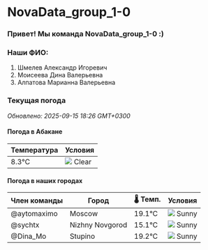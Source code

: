 # NovaData_group_1-0
### Привет! Мы команда NovaData_group_1-0 :)

### Наши ФИО:
1. Шмелев Александр Игоревич
2. Моисеева Дина Валерьевна
3. Алпатова Марианна Валерьевна

### Текущая погода
<!-- WEATHER:START -->
_Обновлено: 2025-09-15 18:26 GMT+0300_

#### Погода в Абакане

| Температура | Условия |
|-------------|----------|
| 8.3°C     | ![](https://cdn.weatherapi.com/weather/64x64/night/113.png) Clear |

#### Погода в наших городах

| Член команды  | Город               | 🌡️ Темп.  | Условия          |
|---------------|---------------------|-----------|--------------------|
| @aytomaximo    | Moscow              |   19.1°C | ![](https://cdn.weatherapi.com/weather/64x64/day/113.png) Sunny        |
| @sychtx        | Nizhny Novgorod     |   15.1°C | ![](https://cdn.weatherapi.com/weather/64x64/night/113.png) Sunny        |
| @Dina_Mo       | Stupino             |   19.2°C | ![](https://cdn.weatherapi.com/weather/64x64/day/113.png) Sunny        |

<!-- WEATHER:END -->
